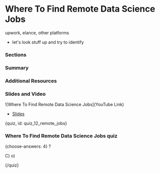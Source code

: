 # Where To Find Remote Data Science Jobs

upwork, elance, other platforms
- let's look stuff up and try to identify

### Sections

### Summary

### Additional Resources



### Slides and Video

![Where To Find Remote Data Science Jobs](YouTube Link)

* [Slides](https://docs.google.com/presentation/d/1SvY2cwJil-8JkBw1H_aj5NJmoIXmABY4RU0UrqzWtZ8/edit?usp=sharing)


{quiz, id: quiz_12_remote_jobs}

### Where To Find Remote Data Science Jobs quiz

{choose-answers: 4}
? 

C) 
o)

{/quiz}

